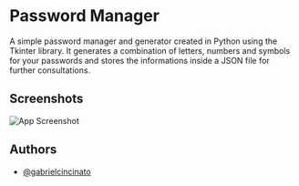 # Password Manager

A simple password manager and generator created in Python using the Tkinter library. It generates a combination of letters, numbers and symbols for your passwords and stores the informations inside a JSON file for further consultations.

## Screenshots

![App Screenshot](https://i.ibb.co/4T3BdNZ/image.png)


## Authors

- [@gabrielcincinato](https://github.com/gabrielcincinato)

